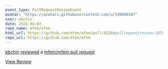 ```yaml
---
event_type: PullRequestReviewEvent
avatar: "https://avatars.githubusercontent.com/u/13968934?"
user: ebchin
date: 2024-04-03
repo_name: mfem/mfem
html_url: https://github.com/mfem/mfem/pull/4226#pullrequestreview-1978081967
repo_url: https://github.com/mfem/mfem
---
```


<a href='https://github.com/ebchin' target='_blank'>ebchin</a> <a href='https://github.com/mfem/mfem/pull/4226#pullrequestreview-1978081967' target='_blank'>reviewed</a> a <a href='https://github.com/mfem/mfem/pull/4226' target='_blank'>mfem/mfem pull request</a>

<small></small>

<a href='https://github.com/mfem/mfem/pull/4226#pullrequestreview-1978081967' target='_blank'>View Review</a>